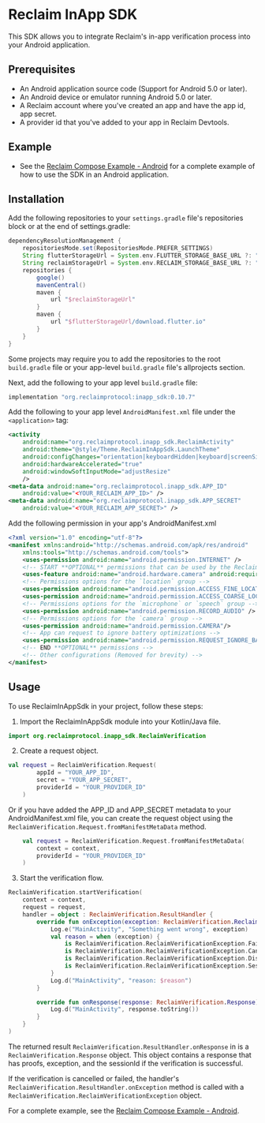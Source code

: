# Reclaim InApp SDK

This SDK allows you to integrate Reclaim's in-app verification process into your Android application.

## Prerequisites

- An Android application source code (Support for Android 5.0 or later).
- An Android device or emulator running Android 5.0 or later.
- A Reclaim account where you've created an app and have the app id, app secret.
- A provider id that you've added to your app in Reclaim Devtools.

## Example

- See the [Reclaim Compose Example - Android](example/README.md) for a complete example of how to use the SDK in an Android application.

## Installation

Add the following repositories to your `settings.gradle` file's repositories block or at the end of settings.gradle:

```groovy
dependencyResolutionManagement {
    repositoriesMode.set(RepositoriesMode.PREFER_SETTINGS)
    String flutterStorageUrl = System.env.FLUTTER_STORAGE_BASE_URL ?: "https://storage.googleapis.com"
    String reclaimStorageUrl = System.env.RECLAIM_STORAGE_BASE_URL ?: "https://reclaim-inapp-sdk.s3.ap-south-1.amazonaws.com/android/repo"
    repositories {
        google()
        mavenCentral()
        maven {
            url "$reclaimStorageUrl"
        }
        maven {
            url "$flutterStorageUrl/download.flutter.io"
        }
    }
}
```

Some projects may require you to add the repositories to the root `build.gradle` file or your app-level `build.gradle` file's allprojects section.

Next, add the following to your app level `build.gradle` file:

```groovy
implementation "org.reclaimprotocol:inapp_sdk:0.10.7"
```

Add the following to your app level `AndroidManifest.xml` file under the `<application>` tag:

```xml
<activity
    android:name="org.reclaimprotocol.inapp_sdk.ReclaimActivity"
    android:theme="@style/Theme.ReclaimInAppSdk.LaunchTheme"
    android:configChanges="orientation|keyboardHidden|keyboard|screenSize|locale|layoutDirection|fontScale|screenLayout|density|uiMode"
    android:hardwareAccelerated="true"
    android:windowSoftInputMode="adjustResize"
    />
<meta-data android:name="org.reclaimprotocol.inapp_sdk.APP_ID"
    android:value="<YOUR_RECLAIM_APP_ID>" />
<meta-data android:name="org.reclaimprotocol.inapp_sdk.APP_SECRET"
    android:value="<YOUR_RECLAIM_APP_SECRET>" />
```

Add the following permission in your app's AndroidManifest.xml

```xml
<?xml version="1.0" encoding="utf-8"?>
<manifest xmlns:android="http://schemas.android.com/apk/res/android"
    xmlns:tools="http://schemas.android.com/tools">
    <uses-permission android:name="android.permission.INTERNET" />
    <!-- START **OPTIONAL** permissions that can be used by the Reclaim Inapp SDK -->
    <uses-feature android:name="android.hardware.camera" android:required="false" />
    <!-- Permissions options for the `location` group -->
    <uses-permission android:name="android.permission.ACCESS_FINE_LOCATION" />
    <uses-permission android:name="android.permission.ACCESS_COARSE_LOCATION" />
    <!-- Permissions options for the `microphone` or `speech` group -->
    <uses-permission android:name="android.permission.RECORD_AUDIO" />
    <!-- Permissions options for the `camera` group -->
    <uses-permission android:name="android.permission.CAMERA"/>
    <!-- App can request to ignore battery optimizations -->
    <uses-permission android:name="android.permission.REQUEST_IGNORE_BATTERY_OPTIMIZATIONS" />
    <!-- END **OPTIONAL** permissions -->
    <!-- Other configurations (Removed for brevity) -->
</manifest>
```

## Usage

To use ReclaimInAppSdk in your project, follow these steps:

1. Import the ReclaimInAppSdk module into your Kotlin/Java file.

```kotlin
import org.reclaimprotocol.inapp_sdk.ReclaimVerification
```

2. Create a request object.

```kotlin
val request = ReclaimVerification.Request(
        appId = "YOUR_APP_ID",
        secret = "YOUR_APP_SECRET",
        providerId = "YOUR_PROVIDER_ID"
    )
```

Or if you have added the APP_ID and APP_SECRET metadata to your AndroidManifest.xml file, you can create the request object using the `ReclaimVerification.Request.fromManifestMetaData` method.

```kotlin
    val request = ReclaimVerification.Request.fromManifestMetaData(
        context = context,
        providerId = "YOUR_PROVIDER_ID"
    )
```

3. Start the verification flow.


```kotlin
ReclaimVerification.startVerification(
    context = context,
    request = request,
    handler = object : ReclaimVerification.ResultHandler {
        override fun onException(exception: ReclaimVerification.ReclaimVerificationException) {
            Log.e("MainActivity", "Something went wrong", exception)
            val reason = when (exception) {
                is ReclaimVerification.ReclaimVerificationException.Failed -> "Failed because: ${exception.reason}"
                is ReclaimVerification.ReclaimVerificationException.Cancelled -> "Verification cancelled"
                is ReclaimVerification.ReclaimVerificationException.Dismissed -> "Dismissed by user"
                is ReclaimVerification.ReclaimVerificationException.SessionExpired -> "Session expired"
            }
            Log.d("MainActivity", "reason: $reason")
        }

        override fun onResponse(response: ReclaimVerification.Response) {
            Log.d("MainActivity", response.toString())
        }
    }
)
```

The returned result `ReclaimVerification.ResultHandler.onResponse` in is a `ReclaimVerification.Response` object. This object contains a response that has proofs, exception, and the sessionId if the verification is successful.

If the verification is cancelled or failed, the handler's `ReclaimVerification.ResultHandler.onException` method is called with a `ReclaimVerification.ReclaimVerificationException` object.

For a complete example, see the [Reclaim Compose Example - Android](example/README.md).

